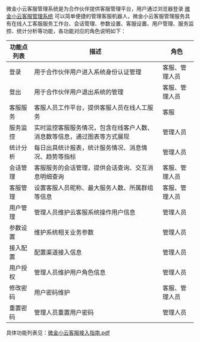 微金小云客服管理系统是为合作伙伴提供客服管理平台，用户通过浏览器登录 [微金小云客服管理系统](https://ics.webank.com) 可以简单便捷的管理客服机器人，微金小云客服管理服务具有在线人工客服服务工作台、会话管理、参数设置、客服设置、用户管理、服务监控、统计分析等功能，各功能对应的角色说明如下：

| 功能点列表 | 描述 | 角色 |
|---------|---------|---------|
| 登录 | 用于合作伙伴用户进入系统身份认证管理 | 客服、管理人员 |
| 登出 | 用于合作伙伴用户退出系统的管理 | 客服、管理人员 |
| 客服服务 | 客服人员工作平台，提供客服人员在线人工服务 | 客服 |
| 服务监控 | 实时监控客服服务情况，包含在线客户人数、消息数等信息，通过图表等方式展现 | 管理人员 |
| 统计分析 | 每日出具统计报表，统计服务情况、消息情况、趋势等指标 | 管理人员 |
| 会话管理 | 客服服务的会话管理，提供会话查询、交互消息明细查询  | 客服、管理人员 |
| 客服管理 | 设置客服人员昵称、最大服务人数、所属群组等信息  | 客服、管理人员 |
| 用户管理 | 管理人员维护云客服系统操作用户信息 | 管理人员 |
| 参数设置 | 维护系统相关业务参数 | 管理人员 |
| 接入配置 | 配置渠道接入信息 | 管理人员 |
| 用户授权 | 管理人员维护用户角色信息 | 管理人员 |
| 修改密码 | 用户密码维护 | 客服、管理人员 |
| 重置密码 | 管理人员重置用户密码 | 管理人员 |

具体功能列表见：[微金小云客服接入指南.pdf](http://imgcache.tce.fsphere.cn/image/mccdn.qcloud.com/static/pdf/dd3d2c239eea917652eb0db97e5d9999/docfile.pdf)
